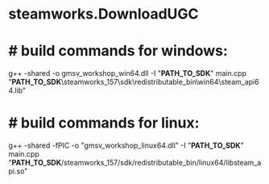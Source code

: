# steamworks.DownloadUGC


# # build commands for windows:

g++ -shared -o gmsv_workshop_win64.dll -I "**PATH_TO_SDK**" main.cpp "**PATH_TO_SDK**\steamworks_157\sdk\redistributable_bin\win64\steam_api64.lib"


# # build commands for linux:

g++ -shared -fPIC -o "gmsv_workshop_linux64.dll" -I "**PATH_TO_SDK**" main.cpp "**PATH_TO_SDK**/steamworks_157/sdk/redistributable_bin/linux64/libsteam_api.so"
